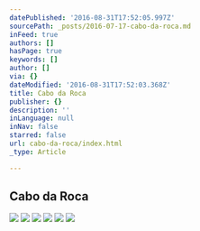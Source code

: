 ```yaml
---
datePublished: '2016-08-31T17:52:05.997Z'
sourcePath: _posts/2016-07-17-cabo-da-roca.md
inFeed: true
authors: []
hasPage: true
keywords: []
author: []
via: {}
dateModified: '2016-08-31T17:52:03.368Z'
title: Cabo da Roca
publisher: {}
description: ''
inLanguage: null
inNav: false
starred: false
url: cabo-da-roca/index.html
_type: Article

---
```

## Cabo da Roca
![](https://the-grid-user-content.s3-us-west-2.amazonaws.com/47f1c496-1894-4993-b9ac-27e88b3e19c2.jpg)
![](https://s3-us-west-2.amazonaws.com/the-grid-img/p/f91b4b0cdc16254ce3c5aa87fd324a1c951a7a9c.jpg)
![](https://s3-us-west-2.amazonaws.com/the-grid-img/p/1d9bcd94e60c9165437a4f3e1538244015f2817e.jpg)
![](https://s3-us-west-2.amazonaws.com/the-grid-img/p/580824b15b19a5e81adf1b59b2a52ede2c4796cd.jpg)
![](https://s3-us-west-2.amazonaws.com/the-grid-img/p/a6c642c6e38bbac5ace17aed170df81768b6b06f.jpg)
![](https://s3-us-west-2.amazonaws.com/the-grid-img/p/b33a40d6f291496af2bf93b885e03a8ee61ffc90.jpg)